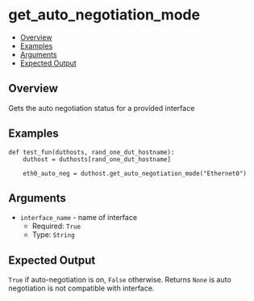 # get_auto_negotiation_mode

- [Overview](#overview)
- [Examples](#examples)
- [Arguments](#arguments)
- [Expected Output](#expected-output)

## Overview
Gets the auto negotiation status for a provided interface

## Examples
```
def test_fun(duthosts, rand_one_dut_hostname):
    duthost = duthosts[rand_one_dut_hostname]

    eth0_auto_neg = duthost.get_auto_negotiation_mode("Ethernet0")
```

## Arguments
- `interface_name` - name of interface
    - Required: `True`
    - Type: `String`

## Expected Output
`True` if auto-negotiation is on, `False` otherwise. Returns `None` is auto negotiation is not compatible with interface.
